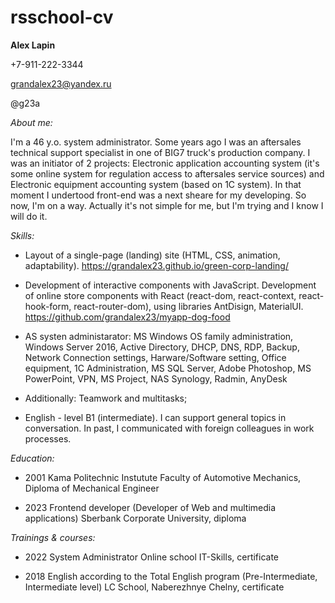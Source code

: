 # rsschool-cv

**Alex Lapin**

+7-911-222-3344

grandalex23@yandex.ru

@g23a

_About me:_

I'm a 46 y.o. system administrator. Some years ago I was an aftersales technical support specialist in one of BIG7 truck's production company. I was an initiator of 2 projects: Electronic application accounting system (it's some online system for regulation access to aftersales service sources) and Electronic equipment accounting system (based on 1C system). In that moment I undertood front-end was a next sheare for my developing. So now, I'm on a way. Actually it's not simple for me, but I'm trying and I know I will do it.

_Skills:_

- Layout of a single-page (landing) site (HTML, CSS, animation, adaptability).
https://grandalex23.github.io/green-corp-landing/
- Development of interactive components with JavaScript.
Development of online store components with React (react-dom, react-context, react-hook-form, react-router-dom), using libraries AntDisign, MaterialUI.
https://github.com/grandalex23/myapp-dog-food

- AS systen administarator: MS Windows OS family administration, Windows Server 2016, Active Directory, DHCP, DNS, RDP, Backup, Network Connection settings, Harware/Software setting, Office equipment, 1C Administration, MS SQL Server, Adobe Photoshop, MS PowerPoint, VPN, MS Project, NAS Synology, Radmin, AnyDesk

- Additionally: Teamwork and multitasks;

- English - level B1 (intermediate). I can support general topics in conversation. In past, I communicated  with foreign colleagues in work processes.

_Education:_

- 2001
Kama Politechnic Instutute
Faculty of Automotive Mechanics, Diploma of Mechanical Engineer

- 2023
Frontend developer (Developer of Web and multimedia applications)
Sberbank Corporate University, diploma

_Trainings & courses:_

- 2022
System Administrator
Online school IT-Skills, certificate

- 2018
English according to the Total English program (Pre-Intermediate, Intermediate level)
LC School, Naberezhnye Chelny, certificate